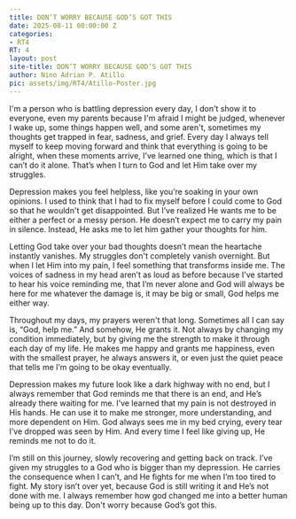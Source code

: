 ```yaml
---
title: DON’T WORRY BECAUSE GOD’S GOT THIS 
date: 2025-08-11 00:00:00 Z
categories:
- RT4
RT: 4
layout: post
site-title: DON’T WORRY BECAUSE GOD’S GOT THIS 
author: Nino Adrian P. Atillo
pic: assets/img/RT4/Atillo-Poster.jpg
---
```


I'm a person who is battling depression every day, I don't show it to everyone, even my parents because I'm afraid I might be judged, whenever I wake up, some things happen well, and some aren't, sometimes my thoughts get trapped in fear, sadness, and grief. Every day I always tell myself to keep moving forward and think that everything is going to be alright, when these moments arrive, I’ve learned one thing, which is that I can’t do it alone. That’s when I turn to God and let Him take over my struggles. 

Depression makes you feel helpless, like you’re soaking in your own opinions. I used to think that I had to fix myself before I could come to God so that he wouldn't get disappointed. But I’ve realized He wants me to be either a perfect or a messy person. He doesn’t expect me to carry my pain in silence. Instead, He asks me to let him gather your thoughts for him.

Letting God take over your bad thoughts doesn’t mean the heartache instantly vanishes. My struggles don't completely vanish overnight. But when I let Him into my pain, I feel something that transforms inside me. The voices of sadness in my head aren’t as loud as before because I've started to hear his voice reminding me, that I’m never alone and God will always be here for me whatever the damage is, it may be big or small, God helps me either way.

Throughout my days, my prayers weren't that long. Sometimes all I can say is, “God, help me.” And somehow, He grants it. Not always by changing my condition immediately, but by giving me the strength to make it through each day of my life. He makes me happy and grants me happiness, even with the smallest prayer, he always answers it, or even just the quiet peace that tells me I’m going to be okay eventually.

Depression makes my future look like a dark highway with no end, but I always remember that God reminds me that there is an end, and He’s already there waiting for me. I’ve learned that my pain is not destroyed in His hands. He can use it to make me stronger, more understanding, and more dependent on Him. God always sees me in my bed crying, every tear I’ve dropped was seen by Him. And every time I feel like giving up, He reminds me not to do it.

I’m still on this journey, slowly recovering and getting back on track. I’ve given my struggles to a God who is bigger than my depression. He carries the consequence when I can’t, and He fights for me when I’m too tired to fight. My story isn’t over yet, because God is still writing it and He’s not done with me. I always remember how god changed me into a better human being up to this day. Don't worry because God’s got this.